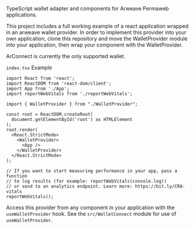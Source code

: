 TypeScript wallet adapter and components for Arweave Permaweb applications.

This project includes a full working example of a react application wrapped in an arweave wallet provider. In order to implement this provider into your own application, clone this repository and move the WalletProvider module into your application, then wrap your <App /> component with the WalletProvider.

ArConnect is currently the only supported wallet.

`index.tsx` Example

```
import React from 'react';
import ReactDOM from 'react-dom/client';
import App from './App';
import reportWebVitals from './reportWebVitals';

import { WalletProvider } from "./WalletProvider";

const root = ReactDOM.createRoot(
  document.getElementById('root') as HTMLElement
);
root.render(
  <React.StrictMode>
    <WalletProvider>
      <App />
    </WalletProvider>
  </React.StrictMode>
);

// If you want to start measuring performance in your app, pass a function
// to log results (for example: reportWebVitals(console.log))
// or send to an analytics endpoint. Learn more: https://bit.ly/CRA-vitals
reportWebVitals();
```

Access this provider from any component in your application with the `useWalletProvider` hook. See the `src/WalletConnect` module for use of `useWalletProvider`.

